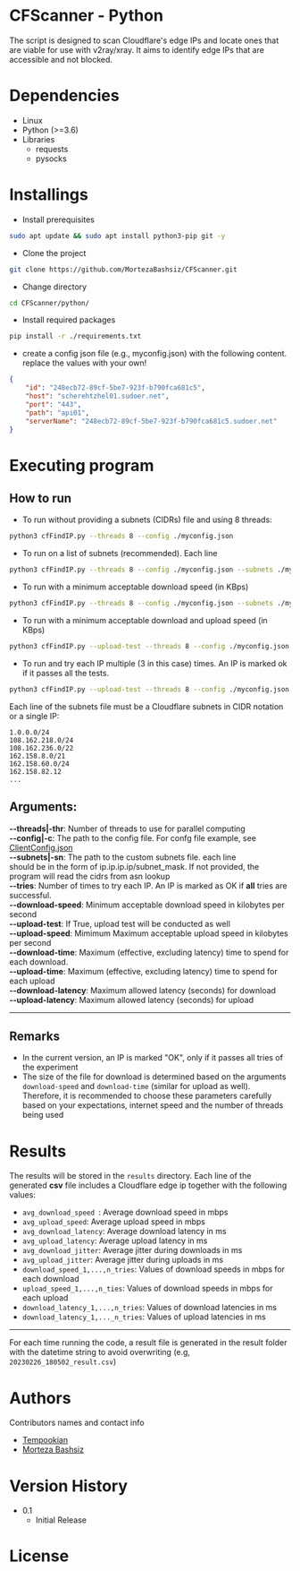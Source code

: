 # CFScanner - Python

The script is designed to scan Cloudflare's edge IPs and locate ones that are viable for use with v2ray/xray. It aims to identify edge IPs that are accessible and not blocked.

# Dependencies

* Linux
* Python (>=3.6)
* Libraries 
    - requests
    - pysocks

# Installings

* Install prerequisites
```bash
sudo apt update && sudo apt install python3-pip git -y
```
* Clone the project
```bash
git clone https://github.com/MortezaBashsiz/CFScanner.git
```
* Change directory
```bash
cd CFScanner/python/
```
* Install required packages
```bash
pip install -r ./requirements.txt
```
* create a config json file (e.g., myconfig.json) with the following content. replace the values with your own!
```json
{
	"id": "248ecb72-89cf-5be7-923f-b790fca681c5",
	"host": "scherehtzhel01.sudoer.net",
	"port": "443",
	"path": "api01",
	"serverName": "248ecb72-89cf-5be7-923f-b790fca681c5.sudoer.net"
}
```

# Executing program

## **How to run**
* To run without providing a subnets (CIDRs) file and using 8 threads: 
```bash
python3 cfFindIP.py --threads 8 --config ./myconfig.json
```
* To run on a list of subnets (recommended). Each line
```bash
python3 cfFindIP.py --threads 8 --config ./myconfig.json --subnets ./mysubnets.selection
```
* To run with a minimum acceptable download speed (in KBps)
```bash
python3 cfFindIP.py --threads 8 --config ./myconfig.json --subnets ./mysubnets.selection --download-speed 100
```
* To run with a minimum acceptable download and upload speed (in KBps)
```bash
python3 cfFindIP.py --upload-test --threads 8 --config ./myconfig.json --subnets ./mysubnets.selection --download-speed 100 --upload-speed 25
```
* To run and try each IP multiple (3 in this case) times. An IP is marked ok if it passes all the tests.
```bash
python3 cfFindIP.py --upload-test --threads 8 --config ./myconfig.json --subnets ./mysubnets.selection --download-speed 100 --upload-speed 25 --tries 3
```


Each line of the subnets file must be a Cloudflare subnets in CIDR notation or a single IP:
```
1.0.0.0/24
108.162.218.0/24
108.162.236.0/22
162.158.8.0/21
162.158.60.0/24
162.158.82.12
...
```

## **Arguments:**
**--threads|-thr**: Number of threads to use for parallel computing<br>
**--config|-c**: The path to the config file. For confg file example, see [ClientConfig.json](https://github.com/MortezaBashsiz/CFScanner/blob/main/bash/ClientConfig.json)<br>
**--subnets|-sn**: The path to the custom subnets file. each line<br> should be in the form of ip.ip.ip.ip/subnet_mask. If not provided, the program will read the cidrs from asn lookup <br>
**--tries**: Number of times to try each IP. An IP is marked as OK if **all** tries are successful. <br>
**--download-speed**: Minimum acceptable download speed in kilobytes per second <br>
**--upload-test**: If True, upload test will be conducted as well <br>
**--upload-speed**: Mimimum Maximum acceptable upload speed in kilobytes per second <br>
**--download-time**: Maximum (effective, excluding latency) time to spend for each download. <br> 
**--upload-time**: Maximum (effective, excluding latency) time to spend for each upload <br>
**--download-latency**: Maximum allowed latency (seconds) for download <br>
**--upload-latency**: Maximum allowed latency (seconds) for upload <br>

---

## Remarks
* In the current version, an IP is marked "OK", only if it passes all tries of the experiment
* The size of the file for download is determined based on the arguments ``download-speed`` and ``download-time`` (similar for upload as well). Therefore, it is recommended to choose these parameters carefully based on your expectations, internet speed and the number of threads being used

# **Results**
The results will be stored in the ``results`` directory. Each line of the generated **csv** file includes a Cloudflare edge ip together with the following values:
* ``avg_download_speed
``: Average download speed in mbps
* ``avg_upload_speed``: Average upload speed in mbps
* ``avg_download_latency``: Average download latency in ms
* ``avg_upload_latency``: Average upload latency in ms
* ``avg_download_jitter``: Average jitter during downloads in ms
* ``avg_upload_jitter``: Average jitter during uploads in ms
* ``download_speed_1,...,n_tries``: Values of download speeds in mbps for each download 
* ``upload_speed_1,...,n_ties``: Values of download speeds in mbps for each upload
* ``download_latency_1,...,n_tries``: Values of download latencies in ms
* ``download_latency_1,..._n_tries``: Values of upload latencies in ms


---

For each time running the code, a result file is generated in the result folder with the datetime string to avoid overwriting (e.g, ``20230226_180502_result.csv``)


# Authors

Contributors names and contact info

* [Tempookian](https://github.com/tempookian)  
* [Morteza Bashsiz](https://github.com/MortezaBashsiz/)

# Version History

* 0.1
    * Initial Release

# License



